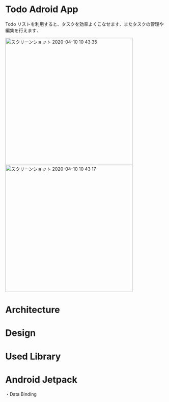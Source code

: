# Todo Adroid App
Todo リストを利用すると、タスクを効率よくこなせます．またタスクの管理や編集を行えます．

<img width="400" alt="スクリーンショット 2020-04-10 10 43 35" src="https://user-images.githubusercontent.com/38001967/78954846-5264f100-7b18-11ea-801f-62a1c38edb39.png">
<img width="400" alt="スクリーンショット 2020-04-10 10 43 17" src="https://user-images.githubusercontent.com/38001967/78954847-53961e00-7b18-11ea-8c22-89e4ec616e83.png">

# Architecture
# Design
# Used Library
# Android Jetpack
・Data Binding
